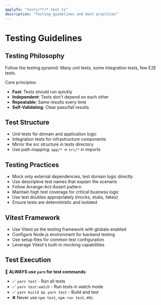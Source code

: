 ```yaml
---
applyTo: "tests/**/*.test.ts"
description: "Testing guidelines and best practices"
---
```


# Testing Guidelines

## Testing Philosophy

Follow the testing pyramid: Many unit tests, some integration tests, few E2E tests.

Core principles:

- **Fast**: Tests should run quickly
- **Independent**: Tests don't depend on each other
- **Repeatable**: Same results every time
- **Self-Validating**: Clear pass/fail results

## Test Structure

- Unit tests for domain and application logic
- Integration tests for infrastructure components
- Mirror the src structure in tests directory
- Use path mapping: `app/*` → `src/*` in imports

## Testing Practices

- Mock only external dependencies, test domain logic directly
- Use descriptive test names that explain the scenario
- Follow Arrange-Act-Assert pattern
- Maintain high test coverage for critical business logic
- Use test doubles appropriately (mocks, stubs, fakes)
- Ensure tests are deterministic and isolated

## Vitest Framework

- Use Vitest as the testing framework with globals enabled
- Configure Node.js environment for backend testing
- Use setup files for common test configuration
- Leverage Vitest's built-in mocking capabilities

## Test Execution

🚨 **ALWAYS use `yarn` for test commands**:

- ✅ `yarn test` - Run all tests
- ✅ `yarn test:watch` - Run tests in watch mode
- ✅ `yarn build && yarn test` - Build and test
- ❌ Never use `npm test`, `npm run test`, etc.
